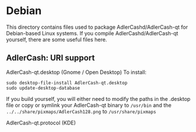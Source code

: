 
Debian
====================
This directory contains files used to package AdlerCashd/AdlerCash-qt
for Debian-based Linux systems. If you compile AdlerCashd/AdlerCash-qt yourself, there are some useful files here.

## AdlerCash: URI support ##


AdlerCash-qt.desktop  (Gnome / Open Desktop)
To install:

	sudo desktop-file-install AdlerCash-qt.desktop
	sudo update-desktop-database

If you build yourself, you will either need to modify the paths in
the .desktop file or copy or symlink your AdlerCash-qt binary to `/usr/bin`
and the `../../share/pixmaps/AdlerCash128.png` to `/usr/share/pixmaps`

AdlerCash-qt.protocol (KDE)

